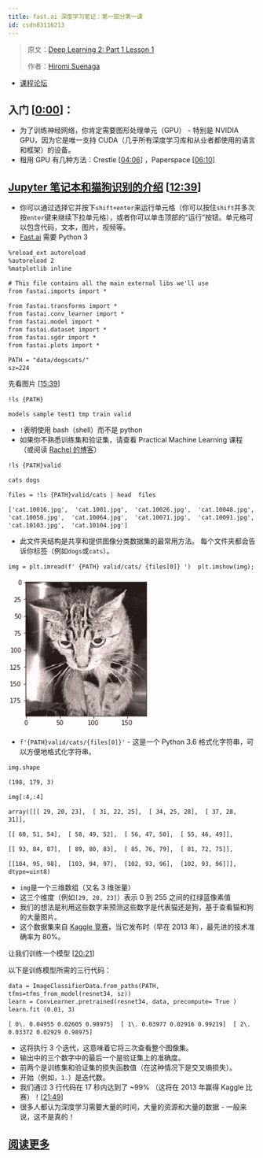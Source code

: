 ```yaml
---
title: fast.ai 深度学习笔记：第一部分第一课
id: csdn83116213
---
```


> 原文：[Deep Learning 2: Part 1 Lesson 1](https://medium.com/@hiromi_suenaga/deep-learning-2-part-1-lesson-1-602f73869197)
> 
> 作者：[Hiromi Suenaga](https://medium.com/@hiromi_suenaga)

*   [课程论坛](http://forums.fast.ai/t/wiki-lesson-1/9398/1)

## [](https://github.com/apachecn/fastai-ml-dl-notes-zh/blob/master/zh/dl1.md#%E5%85%A5%E9%97%A8-000)入门 [[0:00](https://youtu.be/IPBSB1HLNLo)]：

*   为了训练神经网络，你肯定需要图形处理单元（GPU） - 特别是 NVIDIA GPU，因为它是唯一支持 CUDA（几乎所有深度学习库和从业者都使用的语言和框架）的设备。
*   租用 GPU 有几种方法：Crestle [[04:06](https://youtu.be/IPBSB1HLNLo%3Ft%3D4m06s)] ，Paperspace [[06:10](https://youtu.be/IPBSB1HLNLo%3Ft%3D6m10s)]

## [](https://github.com/apachecn/fastai-ml-dl-notes-zh/blob/master/zh/dl1.md#jupyter-%E7%AC%94%E8%AE%B0%E6%9C%AC%E5%92%8C%E7%8C%AB%E7%8B%97%E8%AF%86%E5%88%AB%E7%9A%84%E4%BB%8B%E7%BB%8D-1239)[Jupyter 笔记本和猫狗识别的介绍](https://github.com/fastai/fastai/blob/master/courses/dl1/lesson1.ipynb) [[12:39](https://youtu.be/IPBSB1HLNLo%3Ft%3D12m39s)]

*   你可以通过选择它并按下`shift+enter`来运行单元格（你可以按住`shift`并多次按`enter`键来继续下拉单元格），或者你可以单击顶部的“运行”按钮。单元格可以包含代码，文本，图片，视频等。
*   [Fast.ai](http://Fast.ai) 需要 Python 3

```
%reload_ext autoreload  
%autoreload 2  
%matplotlib inline 
```

```
# This file contains all the main external libs we'll use  
from fastai.imports import * 
```

```
from fastai.transforms import *  
from fastai.conv_learner import *  
from fastai.model import *  
from fastai.dataset import *  
from fastai.sgdr import *  
from fastai.plots import * 
```

```
PATH = "data/dogscats/"  
sz=224 
```

先看图片 [[15:39](https://youtu.be/IPBSB1HLNLo%3Ft%3D15m40s)]

```
!ls {PATH} 
```

```
models sample test1 tmp train valid 
```

*   `!`表明使用 bash（shell）而不是 python
*   如果你不熟悉训练集和验证集，请查看 Practical Machine Learning 课程（或阅读 [Rachel 的博客](http://www.fast.ai/2017/11/13/validation-sets/)）

```
!ls {PATH}valid 
```

```
cats dogs 
```

```
files = !ls {PATH}valid/cats | head  files 
```

```
['cat.10016.jpg',  'cat.1001.jpg',  'cat.10026.jpg',  'cat.10048.jpg',  'cat.10050.jpg',  'cat.10064.jpg',  'cat.10071.jpg',  'cat.10091.jpg',  'cat.10103.jpg',  'cat.10104.jpg'] 
```

*   此文件夹结构是共享和提供图像分类数据集的最常用方法。 每个文件夹都会告诉你标签（例如`dogs`或`cats`）。

```
img = plt.imread(f' {PATH} valid/cats/ {files[0]} ')  plt.imshow(img); 
```

[![image](../img/168a3cbca899bb772c4dae99f62896e0.png)](https://github.com/apachecn/fastai-ml-dl-notes-zh/blob/master/img/1_Uqy-JLzpyZedFNdpm15N2A.png)

*   `f'{PATH}valid/cats/{files[0]}'` - 这是一个 Python 3.6 格式化字符串，可以方便地格式化字符串。

```
img.shape 
```

```
(198, 179, 3) 
```

```
img[:4,:4] 
```

```
array([[[ 29, 20, 23],  [ 31, 22, 25],  [ 34, 25, 28],  [ 37, 28, 31]], 
```

```
[[ 60, 51, 54],  [ 58, 49, 52],  [ 56, 47, 50],  [ 55, 46, 49]], 
```

```
[[ 93, 84, 87],  [ 89, 80, 83],  [ 85, 76, 79],  [ 81, 72, 75]], 
```

```
[[104, 95, 98],  [103, 94, 97],  [102, 93, 96],  [102, 93, 96]]], dtype=uint8) 
```

*   `img`是一个三维数组（又名 3 维张量）
*   这三个维度（例如`[29, 20, 23]`）表示 0 到 255 之间的红绿蓝像素值
*   我们的想法是利用这些数字来预测这些数字是代表猫还是狗，基于查看猫和狗的大量图片。
*   这个数据集来自 [Kaggle 竞赛](https://www.kaggle.com/c/dogs-vs-cats)，当它发布时（早在 2013 年），最先进的技术准确率为 80%。

让我们训练一个模型 [[20:21](https://youtu.be/IPBSB1HLNLo%3Ft%3D20m21s)]

以下是训练模型所需的三行代码：

```
data = ImageClassifierData.from_paths(PATH, tfms=tfms_from_model(resnet34, sz))  
learn = ConvLearner.pretrained(resnet34, data, precompute= True )  
learn.fit (0.01, 3) 
```

```
[ 0\. 0.04955 0.02605 0.98975]  [ 1\. 0.03977 0.02916 0.99219]  [ 2\. 0.03372 0.02929 0.98975] 
```

*   这将执行 3 个迭代，这意味着它将三次查看整个图像集。
*   输出中的三个数字中的最后一个是验证集上的准确度。
*   前两个是训练集和验证集的损失函数值（在这种情况下是交叉熵损失）。
*   开始（例如，`1.`）是迭代数。
*   我们通过 3 行代码在 17 秒内达到了 ~99% （这将在 2013 年赢得 Kaggle 比赛）！[[21:49](https://youtu.be/IPBSB1HLNLo%3Ft%3D21m49s)]
*   很多人都认为深度学习需要大量的时间，大量的资源和大量的数据 - 一般来说，这不是真的！

## [阅读更多](https://github.com/apachecn/fastai-ml-dl-notes-zh/blob/master/zh/dl1.md)